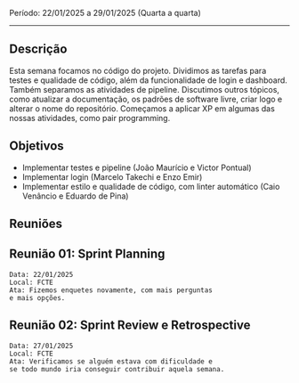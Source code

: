 Período: 22/01/2025 a 29/01/2025 (Quarta a quarta)

***
## Descrição
Esta semana focamos no código do projeto. Dividimos as tarefas para testes e qualidade de código, além da funcionalidade de login e dashboard.
Também separamos as atividades de pipeline. Discutimos outros tópicos, como atualizar a documentação, os padrões de software livre, criar logo e alterar o nome do repositório.
Começamos a aplicar XP em algumas das nossas atividades, como pair programming.

## Objetivos
- Implementar testes e pipeline (João Maurício e Victor Pontual)
- Implementar login (Marcelo Takechi e Enzo Emir)
- Implementar estilo e qualidade de código, com linter automático (Caio Venâncio e Eduardo de Pina)

## Reuniões
## Reunião 01: Sprint Planning
    Data: 22/01/2025
    Local: FCTE
    Ata: Fizemos enquetes novamente, com mais perguntas
    e mais opções.
## Reunião 02: Sprint Review e Retrospective
    Data: 27/01/2025
    Local: FCTE
    Ata: Verificamos se alguém estava com dificuldade e
    se todo mundo iria conseguir contribuir aquela semana.
